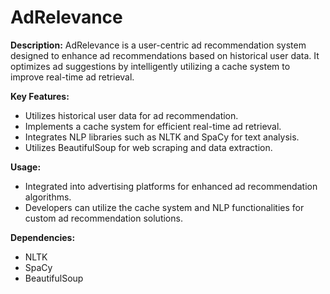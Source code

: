 # AdRelevance

**Description:**
AdRelevance is a user-centric ad recommendation system designed to enhance ad recommendations based on historical user data. It optimizes ad suggestions by intelligently utilizing a cache system to improve real-time ad retrieval.

**Key Features:**
- Utilizes historical user data for ad recommendation.
- Implements a cache system for efficient real-time ad retrieval.
- Integrates NLP libraries such as NLTK and SpaCy for text analysis.
- Utilizes BeautifulSoup for web scraping and data extraction.

**Usage:**
- Integrated into advertising platforms for enhanced ad recommendation algorithms.
- Developers can utilize the cache system and NLP functionalities for custom ad recommendation solutions.

**Dependencies:**
- NLTK
- SpaCy
- BeautifulSoup
